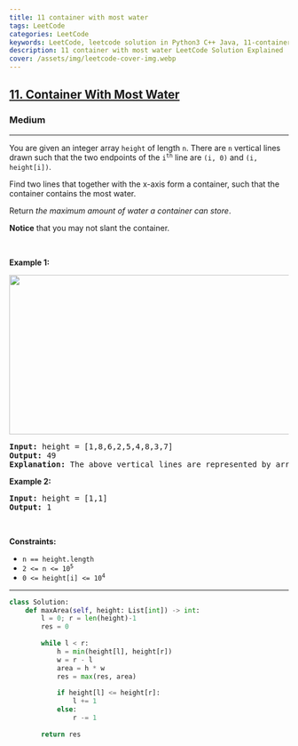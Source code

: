 ```yaml
---
title: 11 container with most water
tags: LeetCode
categories: LeetCode
keywords: LeetCode, leetcode solution in Python3 C++ Java, 11-container-with-most-water solution
description: 11 container with most water LeetCode Solution Explained
cover: /assets/img/leetcode-cover-img.webp
---
```



<h2><a href="https://leetcode.com/problems/container-with-most-water/">11. Container With Most Water</a></h2><h3>Medium</h3><hr><div><p>You are given an integer array <code>height</code> of length <code>n</code>. There are <code>n</code> vertical lines drawn such that the two endpoints of the <code>i<sup>th</sup></code> line are <code>(i, 0)</code> and <code>(i, height[i])</code>.</p>

<p>Find two lines that together with the x-axis form a container, such that the container contains the most water.</p>

<p>Return <em>the maximum amount of water a container can store</em>.</p>

<p><strong>Notice</strong> that you may not slant the container.</p>

<p>&nbsp;</p>
<p><strong>Example 1:</strong></p>
<img alt="" src="https://s3-lc-upload.s3.amazonaws.com/uploads/2018/07/17/question_11.jpg" style="width: 600px; height: 287px;">
<pre><strong>Input:</strong> height = [1,8,6,2,5,4,8,3,7]
<strong>Output:</strong> 49
<strong>Explanation:</strong> The above vertical lines are represented by array [1,8,6,2,5,4,8,3,7]. In this case, the max area of water (blue section) the container can contain is 49.
</pre>

<p><strong>Example 2:</strong></p>

<pre><strong>Input:</strong> height = [1,1]
<strong>Output:</strong> 1
</pre>

<p>&nbsp;</p>
<p><strong>Constraints:</strong></p>

<ul>
	<li><code>n == height.length</code></li>
	<li><code>2 &lt;= n &lt;= 10<sup>5</sup></code></li>
	<li><code>0 &lt;= height[i] &lt;= 10<sup>4</sup></code></li>
</ul>
</div>

---




```python
class Solution:
    def maxArea(self, height: List[int]) -> int:
        l = 0; r = len(height)-1
        res = 0
        
        while l < r:
            h = min(height[l], height[r]) 
            w = r - l
            area = h * w
            res = max(res, area)
            
            if height[l] <= height[r]:
                l += 1
            else:
                r -= 1
        
        return res
```
